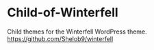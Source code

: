 Child-of-Winterfell
===================

Child themes for the Winterfell WordPress theme. https://github.com/Shelob9/winterfell